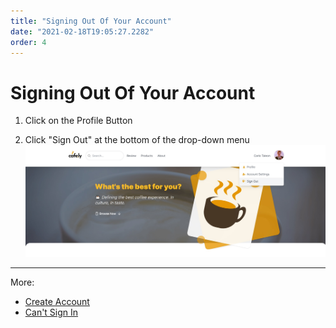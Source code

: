 ```yaml
---
title: "Signing Out Of Your Account"
date: "2021-02-18T19:05:27.2282"
order: 4
---
```


# Signing Out Of Your Account

1. Click on the Profile Button

2. Click "Sign Out" at the bottom of the drop-down menu
   ![Click Sign Out](https://raw.githubusercontent.com/seajayrubynose/cafely-pictures/master/manual_images/signingout_0.jpg)

---

More:

- [Create Account](/manual/CreateAccount)
- [Can't Sign In](/manual/CantSignIn)

